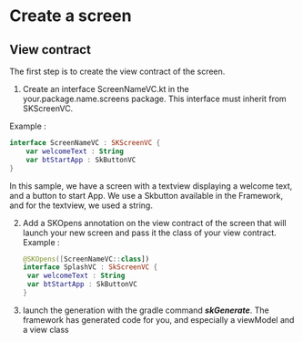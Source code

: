 # Create a screen

## View contract

The first step is to create the view contract of the screen.

1. Create an interface ScreenNameVC.kt in the your.package.name.screens package.
   This interface must inherit from SKScreenVC.

Example : 

```kotlin
interface ScreenNameVC : SKScreenVC {
    var welcomeText : String
    var btStartApp : SkButtonVC
}
```

In this sample, we have a screen with a textview displaying a welcome text, and a button to start App. We use a Skbutton available in the Framework, and for the textview, we used a string.

2. Add a SKOpens annotation on the view contract of the screen that will launch your new screen and pass it the class of your view contract.
   Example : 
   
   ```kotlin
   @SKOpens([ScreenNameVC::class])
   interface SplashVC : SkScreenVC {
    var welcomeText : String
    var btStartApp : SkButtonVC
   }
   ```

3. launch the generation with the gradle command ***skGenerate***. The framework has generated code for you, and especially a viewModel and a view class
